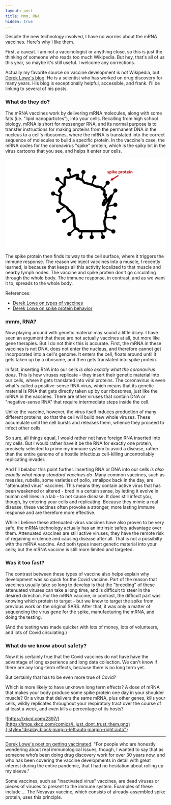 ```yaml
---
layout: post
title: Mmm, RNA
hidden: true
---
```


Despite the new technology involved, I have no worries about the mRNA vaccines. Here's why I like them.

First, a caveat. I am not a vaccinologist or anything close, so this is just the thinking of someone who reads too much Wikipedia. But hey, that's all of us this year, so maybe it's still useful. I welcome any corrections.

Actually my favorite source on vaccine development is not Wikipedia, but [Derek Lowe's blog](https://blogs.sciencemag.org/pipeline/). He is a scientist who has worked on drug discovery for many years. His blog is exceptionally helpful, accessible, and frank. I'll be linking to several of his posts.

### What do they do?
The mRNA vaccines work by delivering mRNA molecules, along with some fats (i.e. "lipid nanoparticles"), into your cells. Recalling from high school biology, mRNA is short for messenger RNA, and its normal purpose is to transfer instructions for making proteins from the permanent DNA in the nucleus to a cell's ribosomes, where the mRNA is translated into the correct sequence of molecules to build a specific protein. In the vaccine's case, the mRNA codes for the coronavirus "spike" protein, which is the spiky bit in the virus cartoons that you see, and helps it enter our cells.

![Covid WI spike protein.](../assets/spike-protein.png)

The spike protein then finds its way to the cell surface, where it triggers the immune response. The reason we inject vaccines into a muscle, I recently learned, is because that keeps all this activity localized to that muscle and nearby lymph nodes. The vaccine and spike protein don't go circulating through the whole body. The immune response, in contrast, and as we want it to, spreads to the whole body.

References:
- [Derek Lowe on types of vaccines](https://blogs.sciencemag.org/pipeline/archives/2020/04/15/coronavirus-vaccine-prospects)
- [Derek Lowe on spike protein behavior](https://blogs.sciencemag.org/pipeline/archives/2021/05/04/spike-protein-behavior)

### mmm, RNA?

Now playing around with genetic material may sound a little dicey. I have seen an argument that these are not actually vaccines at all, but more like gene therapies. But I do not think this is accurate. First, the mRNA in these vaccines is not DNA, does not enter the nucleus, and therefore cannot get incorporated into a cell's genome. It enters the cell, floats around until it gets taken up by a ribosome, and then gets translated into spike protein.

In fact, inserting RNA into our cells *is also exactly what the coronavirus does*. This is how viruses replicate - they insert their genetic material into our cells, where it gets translated into viral proteins. The coronavirus is even what's called a positive-sense RNA virus, which means that its genetic material is RNA that gets directly taken up by our ribosomes, just like the mRNA in the vaccines. There are other viruses that contain DNA or "negative-sense RNA" that require intermediate steps inside the cell.

Unlike the vaccine, however, the virus itself induces production of many different proteins, so that the cell will build new whole viruses. These accumulate until the cell bursts and releases them, whence they proceed to infect other cells. 

So sure, all things equal, I would rather not have foreign RNA inserted into my cells. But I would rather have it be the RNA for exactly one protein, precisely selected to prime my immune system to avoid a disease, rather than the entire genome of a hostile infectious cell-killing uncontrollably replicating invader.

And I'll belabor this point further. Inserting RNA or DNA into our cells *is also exactly what many standard vaccines do*. Many common vaccines, such as measles, rubella, some varieties of polio, smallpox back in the day, are "attenuated virus" vaccines. This means they contain active virus that has been weakened or altered - bred in a certain sense, by letting it evolve in human cell lines in a lab - to not cause disease. It does still infect you, though, by entering your cells and replicating. Because they mimic a real disease, these vaccines often provoke a stronger, more lasting immune response and are therefore more effective.

While I believe these attenuated-virus vaccines have also proven to be very safe, the mRNA technology actually has an intrinsic safety advantage over them. Attenuated vaccines are still active viruses; they have the remote risk of regaining virulence and causing disease after all. That is not a possibilty with the mRNA vaccine. And both types insert genetic material into your cells; but the mRNA vaccine is still more limited and targeted.

### Was it too fast?

The contrast between these types of vaccine also helps explain why development was so quick for the Covid vaccine. Part of the reason that vaccines usually take so long to develop is that the "breeding" of these attenuated viruses can take a long time, and is difficult to steer in the desired direction. For the mRNA vaccine, in contrast, the difficult part was knowing which protein to target - but we knew to target the spike from previous work on the original SARS. After that, it was only a matter of sequencing the virus gene for the spike, manufacturing the mRNA, and doing the testing. 

(And the testing was made quicker with lots of money, lots of volunteers, and lots of Covid circulating.)

### What do we know about safety?



Now it is certainly true that the Covid vaccines do not have have the advantage of long experience and long data collection. We can't know if there are any long-term effects, because there is no long term yet. 

But certainly that has to be even more true of Covid?

Which is more likely to have unknown long term effects? A dose of mRNA that makes your body produce some spike protein one day in your shoulder muscle? Or a virus that delivers the same mRNA, plus other genes, kills your cells, wildly replicates throughout your respiratory tract over the course of at least a week, and even kills a percentage of its hosts?

![https://xkcd.com/2397/](https://imgs.xkcd.com/comics/i_just_dont_trust_them.png){:style="display:block;margin-left:auto;margin-right:auto"}





---



[Derek Lowe's post on getting vaccinated](https://blogs.sciencemag.org/pipeline/archives/2021/04/07/getting-vaccinated). "For people who are honestly wondering about real immunological issues, though, I wanted to say that as someone who’s been doing drug discovery work for over 30 years now, and who has been covering the vaccine developments in detail with great interest during the entire pandemic, that I had no hesitation about rolling up my sleeve."



Some vaccines, such as "inactivated virus" vaccines, are dead viruses or pieces of viruses to present to the immune system. Examples of these include ...  The Novavax vaccine, which consists of already-assembled spike protein, uses this principle.
